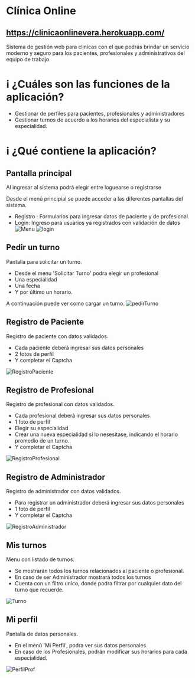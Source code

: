 # Clínica Online
## https://clinicaonlinevera.herokuapp.com/

Sistema de gestión web para clinicas con el que podrás brindar un servicio moderno y seguro para los pacientes, profesionales y administrativos del equipo de trabajo.


# :information_source: ¿Cuáles son las funciones de la aplicación?
- Gestionar de perfiles para pacientes, profesionales y administradores
- Gestionar turnos de acuerdo a los horarios del especialista y su especialidad.

# :information_source: ¿Qué contiene la aplicación?

## Pantalla principal

Al ingresar al sistema podrá elegir entre loguearse o registrarse

Desde el menú principial se puede acceder a las diferentes pantallas del sistema.
- Registro : Formularios para ingresar datos de paciente y de profesional.
- Login: Ingreso para usuarios ya registrados con validación de datos
![Menu](https://firebasestorage.googleapis.com/v0/b/clinica-online-ae136.appspot.com/o/capturas%2FMenuPrincipal.png?alt=media&token=6898260d-400c-4dc4-8d56-3196b63ad585 "Menu principal")
![login](https://firebasestorage.googleapis.com/v0/b/clinica-online-ae136.appspot.com/o/capturas%2Flogin.png?alt=media&token=d713660f-10ea-45fe-9f13-ba686690a93f "login")  


## Pedir un turno

Pantalla para solicitar un turno.

- Desde el menu 'Solicitar Turno' podra elegir un profesional
- Una especialidad
- Una fecha
- Y por último un horario.

A continuación puede ver como cargar un turno.
![pedirTurno](https://firebasestorage.googleapis.com/v0/b/clinica-online-ae136.appspot.com/o/capturas%2FpedirTurno.gif?alt=media&token=8f1ea990-0ac6-43b9-b038-78bb510de14b "pedirTurno")


## Registro de Paciente

Registro de paciente con datos validados.

- Cada paciente deberá ingresar sus datos personales
- 2 fotos de perfil
- Y completar el Captcha

![RegistroPaciente](https://firebasestorage.googleapis.com/v0/b/clinica-online-ae136.appspot.com/o/capturas%2FregistroPaciente.png?alt=media&token=d9449577-bfd6-4489-a707-d751add7743d "RegistroPaciente")

## Registro de Profesional

Registro de profesional con datos validados.

- Cada profesional deberá ingresar sus datos personales
- 1 foto de perfil
- Elegir su especialidad
- Crear una nueva especialidad si lo nesesitase, indicando el horario promedio de un turno.
- Y completar el Captcha

![RegistroProfesional](https://firebasestorage.googleapis.com/v0/b/clinica-online-ae136.appspot.com/o/capturas%2FregistroProfesional.png?alt=media&token=fd21699c-44e4-4521-b8f9-b96fa07e1322 "RegistroProfesional")

## Registro de Administrador

Registro de administrador con datos validados.

- Para registrar un administrador deberá ingresar sus datos personales
- 1 foto de perfil
- Y completar el Captcha


![RegistroAdministrador](https://firebasestorage.googleapis.com/v0/b/clinica-online-ae136.appspot.com/o/capturas%2FregistroAdministrador.png?alt=media&token=3e14df52-e303-4f6c-ad5f-f62fc96bfbf7 "RegistroAdministrador")

## Mis turnos

Menu con listado de turnos.

- Se mostrarán todos los turnos relacionados al paciente o profesional.
- En caso de ser Administrador mostrará todos los turnos
- Cuenta con un filtro unico, donde podra filtrar por cualquier dato del turno que recuerde.

![Turno](https://firebasestorage.googleapis.com/v0/b/clinica-online-ae136.appspot.com/o/capturas%2Fturnos.png?alt=media&token=6f59960d-20de-415b-8305-3fe08fbefc7e "Turno")

## Mi perfil

Pantalla de datos personales.

- En el menú 'Mi Perfil', podra ver sus datos personales.
- En caso de los Profesionales, podrán modificar sus horarios para cada especialidad.

![PerfilProf](https://firebasestorage.googleapis.com/v0/b/clinica-online-ae136.appspot.com/o/capturas%2FperfilProf.png?alt=media&token=52ab60ac-513b-4771-ad1f-d52653ab0222 "PerfilProf")